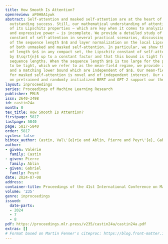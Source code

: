 ```yaml
---
title: How Smooth Is Attention?
openreview: aP0H8A1ywk
abstract: Self-attention and masked self-attention are at the heart of Transformers’
  outstanding success. Still, our mathematical understanding of attention, in particular
  of its Lipschitz properties — which are key when it comes to analyzing robustness
  and expressive power — is incomplete. We provide a detailed study of the Lipschitz
  constant of self-attention in several practical scenarios, discussing the impact
  of the sequence length $n$ and layer normalization on the local Lipschitz constant
  of both unmasked and masked self-attention. In particular, we show that for inputs
  of length $n$ in any compact set, the Lipschitz constant of self-attention is bounded
  by $\sqrt{n}$ up to a constant factor and that this bound is tight for reasonable
  sequence lengths. When the sequence length $n$ is too large for the previous bound
  to be tight, which we refer to as the mean-field regime, we provide an upper bound
  and a matching lower bound which are independent of $n$. Our mean-field framework
  for masked self-attention is novel and of independent interest. Our experiments
  on pretrained and randomly initialized BERT and GPT-2 support our theoretical findings.
layout: inproceedings
series: Proceedings of Machine Learning Research
publisher: PMLR
issn: 2640-3498
id: castin24a
month: 0
tex_title: How Smooth Is Attention?
firstpage: 5817
lastpage: 5840
page: 5817-5840
order: 5817
cycles: false
bibtex_author: Castin, Val\'{e}rie and Ablin, Pierre and Peyr\'{e}, Gabriel
author:
- given: Valérie
  family: Castin
- given: Pierre
  family: Ablin
- given: Gabriel
  family: Peyré
date: 2024-07-08
address:
container-title: Proceedings of the 41st International Conference on Machine Learning
volume: '235'
genre: inproceedings
issued:
  date-parts:
  - 2024
  - 7
  - 8
pdf: https://proceedings.mlr.press/v235/castin24a/castin24a.pdf
extras: []
# Format based on Martin Fenner's citeproc: https://blog.front-matter.io/posts/citeproc-yaml-for-bibliographies/
---
```

